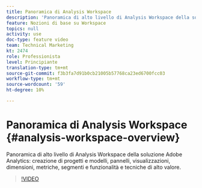 ```yaml
---
title: Panoramica di Analysis Workspace
description: 'Panoramica di alto livello di Analysis Workspace della soluzione Adobe Analytics: creazione di progetti e modelli, pannelli, visualizzazioni, dimensioni, metriche, segmenti e funzionalità e tecniche di alto valore.'
feature: Nozioni di base su Workspace
topics: null
activity: use
doc-type: feature video
team: Technical Marketing
kt: 2474
role: Professionista
level: Principiante
translation-type: tm+mt
source-git-commit: f3b3fa7d91b0cb21005b57768ca23ed6700fcc03
workflow-type: tm+mt
source-wordcount: '59'
ht-degree: 10%

---
```



# Panoramica di Analysis Workspace {#analysis-workspace-overview}

Panoramica di alto livello di Analysis Workspace della soluzione Adobe Analytics: creazione di progetti e modelli, pannelli, visualizzazioni, dimensioni, metriche, segmenti e funzionalità e tecniche di alto valore.

>[!VIDEO](https://video.tv.adobe.com/v/26266/?quality=12)
